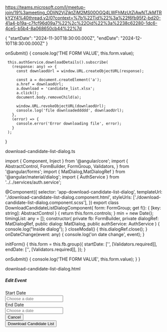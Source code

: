 https://teams.microsoft.com/l/meetup-join/19%3ameeting_ODliN2VjZjktZjM2MS00OGQ4LWFhMzUtZjAwNTJkMTRkY2Y4%40thread.v2/0?context=%7b%22Tid%22%3a%22f6fb95f2-bd20-41a4-b19a-c7fcf96d09a7%22%2c%22Oid%22%3a%2238c62280-1dc6-4ce5-b5b4-8a068650cb44%22%7d

{
    "startDate": "2024-11-30T18:30:00.000Z",
    "endDate": "2024-12-10T18:30:00.000Z"
}


 onSubmit() {
    console.log('THE FORM VALUE', this.form.value);

     this.authService.downloadDetails().subscribe(
       (response: any) => {
         const downlaodUrl = window.URL.createObjectURL(response);

         const a = document.createElement('a');
         a.href = downlaodUrl;
         a.download = 'candidate_list.xlsx';
         a.click();
         document.body.removeChild(a);

         window.URL.revokeObjectURL(downlaodUrl);
         console.log('file downloadeddddd', downlaodUrl);
       },
       (error) => {
         console.error('Error downloading file', error);
       }
     );
  }
  
download-candidate-list-dialog.ts

import { Component, Inject } from '@angular/core';
import {
  AbstractControl,
  FormBuilder,
  FormGroup,
  Validators,
} from '@angular/forms';
import { MatDialog,MatDialogRef } from '@angular/material/dialog';
import { AuthService } from '../../services/auth.service';

@Component({
  selector: 'app-download-candidate-list-dialog',
  templateUrl: './download-candidate-list-dialog.component.html',
  styleUrls: ['./download-candidate-list-dialog.component.scss'],
})
export class DownloadCandidateListDialogComponent{
  form: FormGroup;
  get f(): { [key: string]: AbstractControl } {
    return this.form.controls;
  }
  min = new Date();
  timingList: any = [];
  constructor(
    private fb: FormBuilder,
    private dialogRef: MatDialogRef<DownloadCandidateListDialogComponent>,
    public dialog: MatDialog,
    public authService: AuthService
  ) {
    console.log("Inside dialog");
  }
  closeModal() {
    this.dialogRef.close();
  }
  onDateChange(event: any) {
    console.log('on date change', event);
  }

  initForm() {
    this.form = this.fb.group({
      startDate: ['', [Validators.required]],
      endDate: ['', [Validators.required]],
    });
  }

  onSubmit() {
    console.log('THE FORM VALUE', this.form.value);
  }
}

download-candidate-list-dialog.html

<div class="event-edit-modal">
  <div class="event-edit-header">
    <h5 class="heading-text">Edit Event</h5>
    <app-icon icon="close" (click)="closeModal()"></app-icon>
  </div>
  <form class="form-item" [formGroup]="form" (ngSubmit)="onSubmit()">
    <div class="event-edit-body">
      <div class="resume-upload">
        <div class="row">
          <div class="col-lg-12 col-sm-12">
            <div class="form-group form-inner">
              <label class="form-label" for="experiencedPeriod"
                >Start Date <span class="required"></span
              ></label>
              <div class="form-datepicker form-datepicker-custom">
                <input
                  class="form-control"
                  type="text"
                  id="startPicker"
                  formControlName="startDate"
                  placeholder="Choose a date"
                  [matDatepicker]="startPicker"
                  (dateChange)="onDateChange($event.value)"
                />
                <mat-datepicker-toggle
                  matIconSuffix
                  [for]="startPicker"
                ></mat-datepicker-toggle>
              </div>
              <mat-datepicker #startPicker></mat-datepicker>
            </div>
          </div>
          <div class="col-lg-12 col-sm-12">
            <div class="form-group form-inner">
              <label class="form-label" for="experiencedPeriod"
                >End Date <span class="required"></span
              ></label>
              <div class="form-datepicker form-datepicker-custom">
                <input
                  class="form-control"
                  type="text"
                  id="endPicker"
                  formControlName="endDate"
                  placeholder="Choose a date"
                  [matDatepicker]="endPicker"
                  (dateChange)="onDateChange($event.value)"
                />
                <mat-datepicker-toggle
                  matIconSuffix
                  [for]="endPicker"
                ></mat-datepicker-toggle>
              </div>
              <mat-datepicker #endPicker></mat-datepicker>
            </div>
          </div>
        </div>
      </div>
    </div>
    <div class="event-edit-footer">
      <div class="row justify-content-end">
        <div class="col-lg-3 col-6">
          <button
            type="button"
            (click)="closeModal()"
            class="ags-outline-btn ags-hxl56 ags-padding1624 btn-font16"
          >
            Cancel
          </button>
        </div>
        <div class="col-lg-3 col-6">
          <button
            type="submit"
            (click)="onSubmit"
            class="ags-primary-btn ags-hxl56 ags-padding1624 btn-font16"
          >
            Download Candidate List
          </button>
        </div>
      </div>
    </div>
  </form>
</div>

